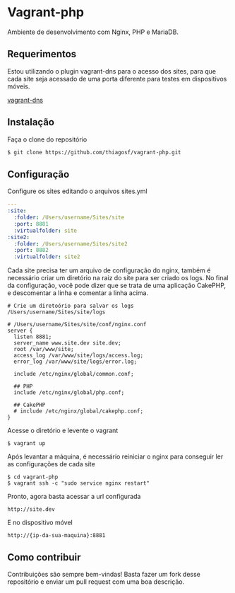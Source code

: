 # Vagrant-php

Ambiente de desenvolvimento com Nginx, PHP e MariaDB.

## Requerimentos

Estou utilizando o plugin vagrant-dns para o acesso dos sites, para que cada site seja acessado de uma porta diferente para testes em dispositivos móveis.

[vagrant-dns](https://github.com/BerlinVagrant/vagrant-dns)

## Instalação

Faça o clone do repositório

```sh
$ git clone https://github.com/thiagosf/vagrant-php.git
```

## Configuração

Configure os sites editando o arquivos sites.yml

```yml
---
:site:
  :folder: /Users/username/Sites/site
  :port: 8881
  :virtualfolder: site
:site2:
  :folder: /Users/username/Sites/site2
  :port: 8882
  :virtualfolder: site2
```

Cada site precisa ter um arquivo de configuração do nginx, também é necessário criar um diretório na raiz do site para ser criado os logs. No final da configuração, você pode dizer que se trata de uma aplicação CakePHP, e descomentar a linha e comentar a linha acima.

```
# Crie um diretoório para salvar os logs
/Users/username/Sites/site/logs
```

```
# /Users/username/Sites/site/conf/nginx.conf
server {
  listen 8881;
  server_name www.site.dev site.dev;
  root /var/www/site;
  access_log /var/www/site/logs/access.log;
  error_log /var/www/site/logs/error.log;

  include /etc/nginx/global/common.conf;

  ## PHP
  include /etc/nginx/global/php.conf;

  ## CakePHP
  # include /etc/nginx/global/cakephp.conf;
}
```

Acesse o diretório e levente o vagrant

``` 
$ vagrant up
```

Após levantar a máquina, é necessário reiniciar o nginx para conseguir ler as configurações de cada site

``` 
$ cd vagrant-php
$ vagrant ssh -c "sudo service nginx restart"
```

Pronto, agora basta acessar a url configurada

``` 
http://site.dev
``` 

E no dispositivo móvel
``` 
http://{ip-da-sua-maquina}:8881
``` 

## Como contribuir

Contribuições são sempre bem-vindas! Basta fazer um fork desse repositório e enviar um pull request com uma boa descrição.
